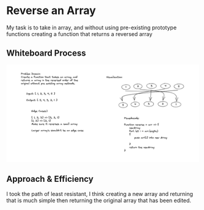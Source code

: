 # Reverse an Array
<!-- Description of the challenge -->
My task is to take in array, and without using pre-existing prototype functions creating a function that returns a reversed array

## Whiteboard Process
<!-- Embedded whiteboard image -->
![Whiteboard01](../images/CodeChallenge01-WhiteBoard.PNG)

## Approach & Efficiency
<!-- What approach did you take? Discuss Why. What is the Big O space/time for this approach? -->

I took the path of least resistant, I think creating a new array and returning that is much simple then returning the original array that has been edited.
